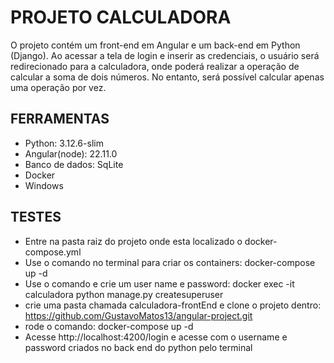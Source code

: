 # PROJETO CALCULADORA
O projeto contém um front-end em Angular e um back-end em Python (Django). 
Ao acessar a tela de login e inserir as credenciais, o usuário será redirecionado para a calculadora, 
onde poderá realizar a operação de calcular a soma de dois números. No entanto, 
será possível calcular apenas uma operação por vez.


## FERRAMENTAS
- Python: 3.12.6-slim
- Angular(node): 22.11.0
- Banco de dados: SqLite
- Docker
- Windows

## TESTES
- Entre na pasta raiz do projeto onde esta localizado o docker-compose.yml
- Use o comando no terminal para criar os containers: docker-compose up -d
- Use o comando e crie um user name e password: docker exec -it calculadora python manage.py createsuperuser
- crie uma pasta chamada calculadora-frontEnd e clone o projeto dentro: https://github.com/GustavoMatos13/angular-project.git
- rode o comando: docker-compose up -d
- Acesse http://localhost:4200/login e acesse com o username e password criados no back end do python pelo terminal